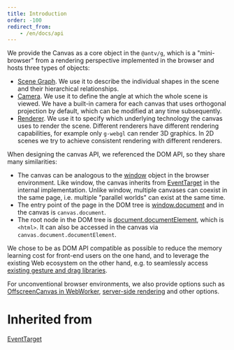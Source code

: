 ```yaml
---
title: Introduction
order: -100
redirect_from:
    - /en/docs/api
---
```


We provide the Canvas as a core object in the `@antv/g`, which is a "mini-browser" from a rendering perspective implemented in the browser and hosts three types of objects:

-   [Scene Graph](/en/docs/guide/diving-deeper/scenegraph). We use it to describe the individual shapes in the scene and their hierarchical relationships.
-   [Camera](/en/docs/api/camera). We use it to define the angle at which the whole scene is viewed. We have a built-in camera for each canvas that uses orthogonal projection by default, which can be modified at any time subsequently.
-   [Renderer](/en/docs/api/renderer). We use it to specify which underlying technology the canvas uses to render the scene. Different renderers have different rendering capabilities, for example only `g-webgl` can render 3D graphics. In 2D scenes we try to achieve consistent rendering with different renderers.

When designing the canvas API, we referenced the DOM API, so they share many similarities:

-   The canvas can be analogous to the [window](https://developer.mozilla.org/en-US/docs/Web/API/Window) object in the browser environment. Like window, the canvas inherits from [EventTarget](/en/docs/api/builtin-objects/event-target) in the internal implementation. Unlike window, multiple canvases can coexist in the same page, i.e. multiple "parallel worlds" can exist at the same time.
-   The entry point of the page in the DOM tree is [window.document](https://developer.mozilla.org/en-US/docs/Web/API/Document) and in the canvas is `canvas.document`.
-   The root node in the DOM tree is [document.documentElement](https://developer.mozilla.org/en-US/docs/Web/API/Document/documentElement), which is `<html>`. It can also be accessed in the canvas via `canvas.document.documentElement`.

We chose to be as DOM API compatible as possible to reduce the memory learning cost for front-end users on the one hand, and to leverage the existing Web ecosystem on the other hand, e.g. to seamlessly access [existing gesture and drag libraries](/en/docs/api/event#gestureanddrag).

For unconventional browser environments, we also provide options such as [OffscreenCanvas in WebWorker](/en/api/canvas/offscreen-canvas-ssr#using-offscreencanvas-in-webworker), [server-side rendering](/en/api/canvas/offscreen-canvas-ssr#server-side-rendering) and other options.

# Inherited from

[EventTarget](/en/docs/api/builtin-objects/event-target)
